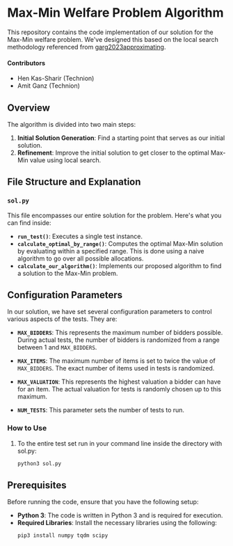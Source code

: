# Max-Min Welfare Problem Algorithm

This repository contains the code implementation of our solution for the Max-Min welfare problem. We've designed this based on the local search methodology referenced from [garg2023approximating](https://arxiv.org/abs/2211.03883).
#### Contributors
- Hen Kas-Sharir (Technion)
- Amit Ganz (Technion)
## Overview

The algorithm is divided into two main steps:

1. **Initial Solution Generation**: Find a starting point that serves as our initial solution.
2. **Refinement**: Improve the initial solution to get closer to the optimal Max-Min value using local search.

## File Structure and Explanation

### `sol.py`

This file encompasses our entire solution for the problem. Here's what you can find inside:

- **`run_test()`**: Executes a single test instance.
- **`calculate_optimal_by_range()`**: Computes the optimal Max-Min solution by evaluating within a specified range. This is done using a naive algorithm to go over all possible allocations.
- **`calculate_our_algorithm()`**: Implements our proposed algorithm to find a solution to the Max-Min problem.

## Configuration Parameters

In our solution, we have set several configuration parameters to control various aspects of the tests. They are:

- **`MAX_BIDDERS`**: This represents the maximum number of bidders possible. During actual tests, the number of bidders is randomized from a range between 1 and `MAX_BIDDERS`.

- **`MAX_ITEMS`**: The maximum number of items is set to twice the value of `MAX_BIDDERS`. The exact number of items used in tests is randomized.

- **`MAX_VALUATION`**: This represents the highest valuation a bidder can have for an item. The actual valuation for tests is randomly chosen up to this maximum.

- **`NUM_TESTS`**: This parameter sets the number of tests to run.


### How to Use

1. To the entire test set run in your command line inside the directory with sol.py:
   ```bash
   python3 sol.py
## Prerequisites

Before running the code, ensure that you have the following setup:

- **Python 3**: The code is written in Python 3 and is required for execution.
- **Required Libraries**: Install the necessary libraries using the following:
  ```bash
  pip3 install numpy tqdm scipy
